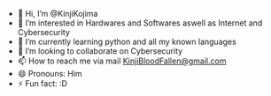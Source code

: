 - 👋 Hi, I’m @KinjiKojima
- 👀 I’m interested in Hardwares and Softwares aswell as Internet and Cybersecurity
- 🌱 I’m currently learning python and all my known languages
- 💞️ I’m looking to collaborate on Cybersecurity
- 📫 How to reach me via mail KinjiBloodFallen@gmail.com
- 😄 Pronouns: Him
- ⚡ Fun fact: :D

<!---
KinjiKojima/KinjiKojima is a ✨ special ✨ repository because its `README.md` (this file) appears on your GitHub profile.
You can click the Preview link to take a look at your changes.
--->
